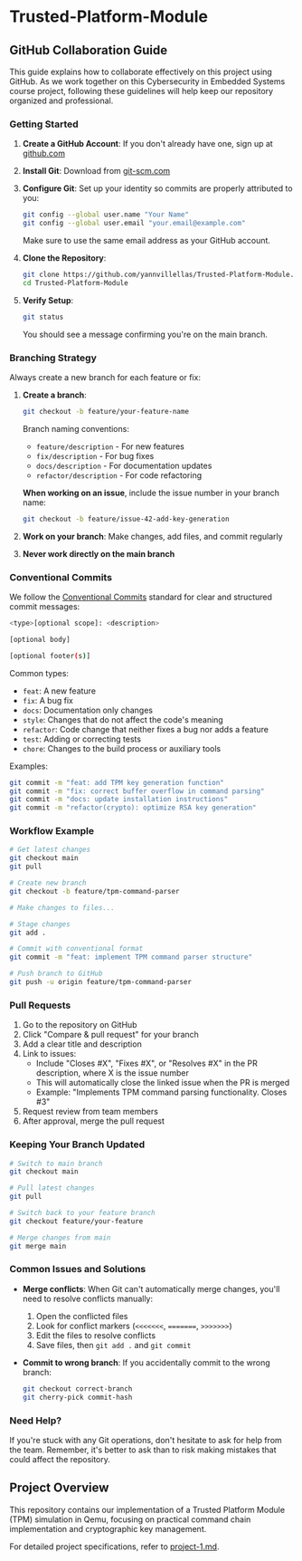 # Trusted-Platform-Module

## GitHub Collaboration Guide

This guide explains how to collaborate effectively on this project using GitHub. As we work together on this Cybersecurity in Embedded Systems course project, following these guidelines will help keep our repository organized and professional.

### Getting Started

1. **Create a GitHub Account**: If you don't already have one, sign up at [github.com](https://github.com)

2. **Install Git**: Download from [git-scm.com](https://git-scm.com/downloads)

3. **Configure Git**:
   Set up your identity so commits are properly attributed to you:

   ```bash
   git config --global user.name "Your Name"
   git config --global user.email "your.email@example.com"
   ```

   Make sure to use the same email address as your GitHub account.

4. **Clone the Repository**:

   ```bash
   git clone https://github.com/yannvillellas/Trusted-Platform-Module.git
   cd Trusted-Platform-Module
   ```

5. **Verify Setup**:

   ```bash
   git status
   ```

   You should see a message confirming you're on the main branch.

### Branching Strategy

Always create a new branch for each feature or fix:

1. **Create a branch**:

   ```bash
   git checkout -b feature/your-feature-name
   ```

   Branch naming conventions:

   - `feature/description` - For new features
   - `fix/description` - For bug fixes
   - `docs/description` - For documentation updates
   - `refactor/description` - For code refactoring

   **When working on an issue**, include the issue number in your branch name:

   ```bash
   git checkout -b feature/issue-42-add-key-generation
   ```

2. **Work on your branch**:
   Make changes, add files, and commit regularly

3. **Never work directly on the main branch**

### Conventional Commits

We follow the [Conventional Commits](https://www.conventionalcommits.org/en/v1.0.0/) standard for clear and structured commit messages:

```bash
<type>[optional scope]: <description>

[optional body]

[optional footer(s)]
```

Common types:

- `feat`: A new feature
- `fix`: A bug fix
- `docs`: Documentation only changes
- `style`: Changes that do not affect the code's meaning
- `refactor`: Code change that neither fixes a bug nor adds a feature
- `test`: Adding or correcting tests
- `chore`: Changes to the build process or auxiliary tools

Examples:

```bash
git commit -m "feat: add TPM key generation function"
git commit -m "fix: correct buffer overflow in command parsing"
git commit -m "docs: update installation instructions"
git commit -m "refactor(crypto): optimize RSA key generation"
```

### Workflow Example

```bash
# Get latest changes
git checkout main
git pull

# Create new branch
git checkout -b feature/tpm-command-parser

# Make changes to files...

# Stage changes
git add .

# Commit with conventional format
git commit -m "feat: implement TPM command parser structure"

# Push branch to GitHub
git push -u origin feature/tpm-command-parser
```

### Pull Requests

1. Go to the repository on GitHub
2. Click "Compare & pull request" for your branch
3. Add a clear title and description
4. Link to issues:
   - Include "Closes #X", "Fixes #X", or "Resolves #X" in the PR description, where X is the issue number
   - This will automatically close the linked issue when the PR is merged
   - Example: "Implements TPM command parsing functionality. Closes #3"
5. Request review from team members
6. After approval, merge the pull request

### Keeping Your Branch Updated

```bash
# Switch to main branch
git checkout main

# Pull latest changes
git pull

# Switch back to your feature branch
git checkout feature/your-feature

# Merge changes from main
git merge main
```

### Common Issues and Solutions

- **Merge conflicts**: When Git can't automatically merge changes, you'll need to resolve conflicts manually:

  1. Open the conflicted files
  2. Look for conflict markers (`<<<<<<<`, `=======`, `>>>>>>>`)
  3. Edit the files to resolve conflicts
  4. Save files, then `git add .` and `git commit`

- **Commit to wrong branch**: If you accidentally commit to the wrong branch:

  ```bash
  git checkout correct-branch
  git cherry-pick commit-hash
  ```

### Need Help?

If you're stuck with any Git operations, don't hesitate to ask for help from the team. Remember, it's better to ask than to risk making mistakes that could affect the repository.

## Project Overview

This repository contains our implementation of a Trusted Platform Module (TPM) simulation in Qemu, focusing on practical command chain implementation and cryptographic key management.

For detailed project specifications, refer to [project-1.md](./project-1.md).
